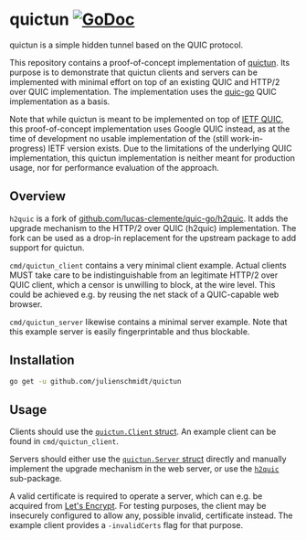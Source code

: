 # quictun [![GoDoc](https://godoc.org/github.com/julienschmidt/quictun?status.svg)](http://godoc.org/github.com/julienschmidt/quictun)

quictun is a simple hidden tunnel based on the QUIC protocol.

This repository contains a proof-of-concept implementation of [quictun](https://github.com/julienschmidt/quictun-thesis).
Its purpose is to demonstrate that quictun clients and servers can be implemented with minimal effort on top of an existing QUIC and HTTP/2 over QUIC implementation.
The implementation uses the [quic-go](https://github.com/lucas-clemente/quic-go) QUIC implementation as a basis.

Note that while quictun is meant to be implemented on top of [IETF QUIC](https://datatracker.ietf.org/wg/quic/about/), this proof-of-concept implementation uses Google QUIC instead, as at the time of development no usable implementation of the (still work-in-progress) IETF version exists. Due to the limitations of the underlying QUIC implementation, this quictun implementation is neither meant for production usage, nor for performance evaluation of the approach.


## Overview

`h2quic` is a fork of [github.com/lucas-clemente/quic-go/h2quic](https://github.com/lucas-clemente/quic-go/tree/master/h2quic). It adds the upgrade mechanism to the HTTP/2 over QUIC (h2quic) implementation. The fork can be used as a drop-in replacement for the upstream package to add support for quictun.

`cmd/quictun_client` contains a very minimal client example. Actual clients MUST take care to be indistinguishable from an legitimate HTTP/2 over QUIC client, which a censor is unwilling to block, at the wire level. This could be achieved e.g. by reusing the net stack of a QUIC-capable web browser.

`cmd/quictun_server` likewise contains a minimal server example. Note that this example server is easily fingerprintable and thus blockable.


## Installation

```sh
go get -u github.com/julienschmidt/quictun
```


## Usage

Clients should use the [`quictun.Client` struct](https://godoc.org/github.com/julienschmidt/quictun#Client). An example client can be found in `cmd/quictun_client`. 

Servers should either use the [`quictun.Server` struct](https://godoc.org/github.com/julienschmidt/quictun#Server) directly and manually implement the upgrade mechanism in the web server, or use the [`h2quic`](https://godoc.org/github.com/julienschmidt/quictun/h2quic) sub-package.

A valid certificate is required to operate a server, which can e.g. be acquired from [Let's Encrypt](https://letsencrypt.org/). For testing purposes, the client may be insecurely configured to allow any, possible invalid, certificate instead. The example client provides a `-invalidCerts` flag for that purpose.